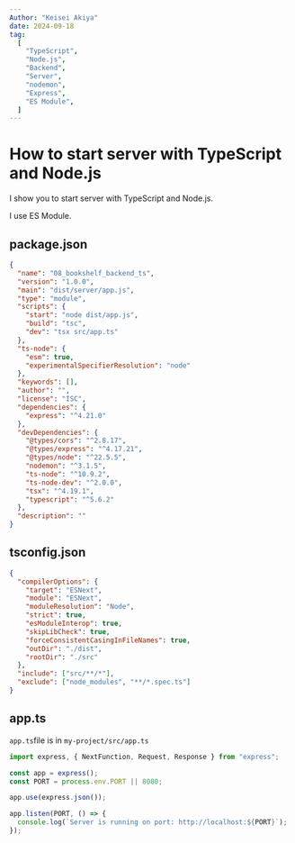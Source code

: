 ```yaml
---
Author: "Keisei Akiya"
date: 2024-09-18
tag:
  [
    "TypeScript",
    "Node.js",
    "Backend",
    "Server",
    "nodemon",
    "Express",
    "ES Module",
  ]
---
```


# How to start server with TypeScript and Node.js

I show you to start server with TypeScript and Node.js.

I use ES Module.

## package.json

```json
{
  "name": "08_bookshelf_backend_ts",
  "version": "1.0.0",
  "main": "dist/server/app.js",
  "type": "module",
  "scripts": {
    "start": "node dist/app.js",
    "build": "tsc",
    "dev": "tsx src/app.ts"
  },
  "ts-node": {
    "esm": true,
    "experimentalSpecifierResolution": "node"
  },
  "keywords": [],
  "author": "",
  "license": "ISC",
  "dependencies": {
    "express": "^4.21.0"
  },
  "devDependencies": {
    "@types/cors": "^2.8.17",
    "@types/express": "^4.17.21",
    "@types/node": "^22.5.5",
    "nodemon": "^3.1.5",
    "ts-node": "^10.9.2",
    "ts-node-dev": "^2.0.0",
    "tsx": "^4.19.1",
    "typescript": "^5.6.2"
  },
  "description": ""
}
```

## tsconfig.json

```json
{
  "compilerOptions": {
    "target": "ESNext",
    "module": "ESNext",
    "moduleResolution": "Node",
    "strict": true,
    "esModuleInterop": true,
    "skipLibCheck": true,
    "forceConsistentCasingInFileNames": true,
    "outDir": "./dist",
    "rootDir": "./src"
  },
  "include": ["src/**/*"],
  "exclude": ["node_modules", "**/*.spec.ts"]
}
```

## app.ts

`app.ts`file is in `my-project/src/app.ts`

```typescript
import express, { NextFunction, Request, Response } from "express";

const app = express();
const PORT = process.env.PORT || 8080;

app.use(express.json());

app.listen(PORT, () => {
  console.log(`Server is running on port: http://localhost:${PORT}`);
});
```
